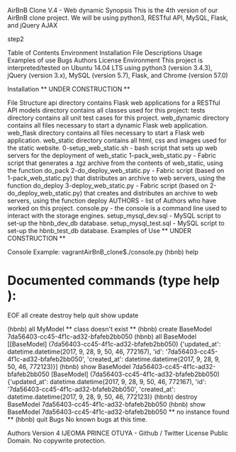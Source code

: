  AirBnB Clone V.4 - Web dynamic
Synopsis
This is the 4th version of our AirBnB clone project. We will be using python3, RESTful API, MySQL, Flask, and jQuery AJAX

step2

Table of Contents
Environment
Installation
File Descriptions
Usage
Examples of use
Bugs
Authors
License
Environment
This project is interpreted/tested on Ubuntu 14.04 LTS using python3 (version 3.4.3), jQuery (version 3.x), MySQL (version 5.7), Flask, and Chrome (version 57.0)

Installation
** UNDER CONSTRUCTION **

File Structure
api directory contains Flask web applications for a RESTful API
models directory contains all classes used for this project:
tests directory contains all unit test cases for this project.
web_dynamic directory contains all files necessary to start a dynamic Flask web application.
web_flask directory contains all files necessary to start a Flask web application.
web_static directory contains all html, css and images used for the static website.
0-setup_web_static.sh - bash script that sets up web servers for the deployment of web_static
1-pack_web_static.py - Fabric script that generates a .tgz archive from the contents of web_static, using the function do_pack
2-do_deploy_web_static.py - Fabric script (based on 1-pack_web_static.py) that distributes an archive to web servers, using the function do_deploy
3-deploy_web_static.py - Fabric script (based on 2-do_deploy_web_static.py) that creates and distributes an archive to web servers, using the function deploy
AUTHORS - list of Authors who have worked on this project.
console.py - the console is a command line used to interact with the storage engines.
setup_mysql_dev.sql - MySQL script to set-up the hbnb_dev_db database.
setup_mysql_test.sql - MySQL script to set-up the hbnb_test_db database.
Examples of Use
** UNDER CONSTRUCTION **

Console Example:
vagrantAirBnB_clone$./console.py
(hbnb) help

Documented commands (type help <topic>):
========================================
EOF  all  create  destroy  help  quit  show  update

(hbnb) all MyModel
** class doesn't exist **
(hbnb) create BaseModel
7da56403-cc45-4f1c-ad32-bfafeb2bb050
(hbnb) all BaseModel
[[BaseModel] (7da56403-cc45-4f1c-ad32-bfafeb2bb050) {'updated_at': datetime.datetime(2017, 9, 28, 9, 50, 46, 772167), 'id': '7da56403-cc45-4f1c-ad32-bfafeb2bb050', 'created_at': datetime.datetime(2017, 9, 28, 9, 50, 46, 772123)}]
(hbnb) show BaseModel 7da56403-cc45-4f1c-ad32-bfafeb2bb050
[BaseModel] (7da56403-cc45-4f1c-ad32-bfafeb2bb050) {'updated_at': datetime.datetime(2017, 9, 28, 9, 50, 46, 772167), 'id': '7da56403-cc45-4f1c-ad32-bfafeb2bb050', 'created_at': datetime.datetime(2017, 9, 28, 9, 50, 46, 772123)}
(hbnb) destroy BaseModel 7da56403-cc45-4f1c-ad32-bfafeb2bb050
(hbnb) show BaseModel 7da56403-cc45-4f1c-ad32-bfafeb2bb050
** no instance found **
(hbnb) quit
Bugs
No known bugs at this time.

Authors
Version 4
IJEOMA PRINCE OTUYA - Github / Twitter
License
Public Domain. No copywrite protection.
